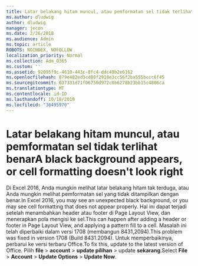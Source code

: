 ```yaml
---
title: Latar belakang hitam muncul, atau pemformatan sel tidak terlihat benar
ms.author: dludwig
author: dludwig
manager: jecon
ms.date: 2/26/2018
ms.audience: Admin
ms.topic: article
ROBOTS: NOINDEX, NOFOLLOW
localization_priority: Normal
ms.collection: Adm_O365
ms.custom: ''
ms.assetid: 92095f9c-4610-443c-8fc4-ddc49b2e6162
ms.openlocfilehash: 879e482ed3cd80f2918e3cc56f2ba555bccc6f45
ms.sourcegitcommit: 037331d71f06750d972c0b6278b23bb15c4806ca
ms.translationtype: MT
ms.contentlocale: id-ID
ms.lasthandoff: 10/18/2019
ms.locfileid: "36495970"
---
```

# <a name="a-black-background-appears-or-cell-formatting-doesnt-look-right"></a><span data-ttu-id="5bdee-102">Latar belakang hitam muncul, atau pemformatan sel tidak terlihat benar</span><span class="sxs-lookup"><span data-stu-id="5bdee-102">A black background appears, or cell formatting doesn't look right</span></span>

<span data-ttu-id="5bdee-103">Di Excel 2016, Anda mungkin melihat latar belakang hitam tak terduga, atau Anda mungkin melihat pemformatan sel yang tidak ditampilkan dengan benar.</span><span class="sxs-lookup"><span data-stu-id="5bdee-103">In Excel 2016, you may see an unexpected black background, or you may see cell formatting that does not appear properly.</span></span> <span data-ttu-id="5bdee-104">Hal ini dapat terjadi setelah menambahkan header atau footer di Page Layout View, dan menerapkan pola mengisi ke sel.</span><span class="sxs-lookup"><span data-stu-id="5bdee-104">This can happen after adding a header or footer in Page Layout View, and applying a pattern fill to a cell.</span></span> <span data-ttu-id="5bdee-105">Masalah ini telah diperbaiki dalam versi 1708 (membangun 8431,2094).</span><span class="sxs-lookup"><span data-stu-id="5bdee-105">This problem was fixed in version 1708 (Build 8431.2094).</span></span> <span data-ttu-id="5bdee-106">Untuk memperbaikinya, perbarui ke versi terbaru Office.</span><span class="sxs-lookup"><span data-stu-id="5bdee-106">To fix this, update to the latest version of Office.</span></span> <span data-ttu-id="5bdee-107">Pilih **file** \> **account** \> **update pilihan** \> update **sekarang**.</span><span class="sxs-lookup"><span data-stu-id="5bdee-107">Select **File** \> **Account** \> **Update Options** \> **Update Now**.</span></span>
  

